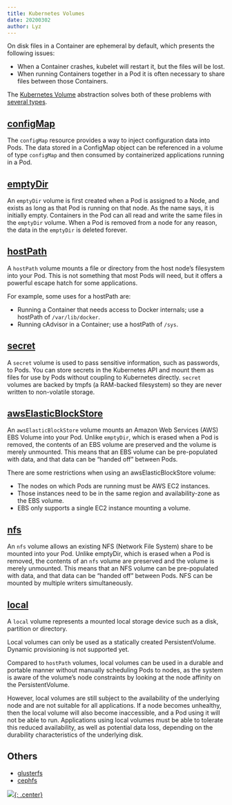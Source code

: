 ```yaml
---
title: Kubernetes Volumes
date: 20200302
author: Lyz
---
```


On disk files in a Container are ephemeral by default, which presents the
following issues:

* When a Container crashes, kubelet will restart it, but the files will be lost.
* When running Containers together in a Pod it is often necessary to share files
  between those Containers.

The [Kubernetes Volume](https://kubernetes.io/docs/concepts/storage/volumes/)
abstraction solves both of these problems with [several
types](https://kubernetes.io/docs/concepts/storage/volumes/#types-of-volumes).

## [configMap](https://kubernetes.io/docs/tasks/configure-pod-container/configure-pod-configmap/)

The `configMap` resource provides a way to inject configuration data into Pods.
The data stored in a ConfigMap object can be referenced in a volume of type
`configMap` and then consumed by containerized applications running in a Pod.

## [emptyDir](https://kubernetes.io/docs/concepts/storage/volumes/#emptydir)

An `emptyDir` volume is first created when a Pod is assigned to a Node, and exists
as long as that Pod is running on that node. As the name says, it is initially
empty. Containers in the Pod can all read and write the same files in the
`emptyDir` volume. When a Pod is removed from a node for any reason, the data in
the `emptyDir` is deleted forever.

## [hostPath](https://kubernetes.io/docs/concepts/storage/volumes/#hostpath)

A `hostPath` volume mounts a file or directory from the host node’s filesystem
into your Pod. This is not something that most Pods will need, but it offers
a powerful escape hatch for some applications.

For example, some uses for a hostPath are:

* Running a Container that needs access to Docker internals; use a hostPath of
  `/var/lib/docker`.
* Running cAdvisor in a Container; use a hostPath of `/sys`.

## [secret](https://kubernetes.io/docs/user-guide/secrets)

A `secret` volume is used to pass sensitive information, such as passwords, to
Pods. You can store secrets in the Kubernetes API and mount them as files for
use by Pods without coupling to Kubernetes directly. `secret` volumes are backed
by tmpfs (a RAM-backed filesystem) so they are never written to non-volatile
storage.

## [awsElasticBlockStore](https://kubernetes.io/docs/concepts/storage/volumes/#awselasticblockstore)

An `awsElasticBlockStore` volume mounts an Amazon Web Services (AWS) EBS Volume
into your Pod. Unlike `emptyDir`, which is erased when a Pod is removed, the
contents of an EBS volume are preserved and the volume is merely unmounted. This
means that an EBS volume can be pre-populated with data, and that data can be
“handed off” between Pods.

There are some restrictions when using an awsElasticBlockStore volume:

* The nodes on which Pods are running must be AWS EC2 instances.
* Those instances need to be in the same region and availability-zone as the EBS
  volume.
* EBS only supports a single EC2 instance mounting a volume.

## [nfs](https://kubernetes.io/docs/concepts/storage/volumes/#nfs)

An `nfs` volume allows an existing NFS (Network File System) share to be mounted
into your Pod. Unlike emptyDir, which is erased when a Pod is removed, the
contents of an `nfs` volume are preserved and the volume is merely unmounted. This
means that an NFS volume can be pre-populated with data, and that data can be
“handed off” between Pods. NFS can be mounted by multiple writers
simultaneously.

## [local](https://kubernetes.io/docs/concepts/storage/volumes/#local)

A `local` volume represents a mounted local storage device such as a disk,
partition or directory.

Local volumes can only be used as a statically created PersistentVolume. Dynamic
provisioning is not supported yet.

Compared to `hostPath` volumes, local volumes can be used in a durable and
portable manner without manually scheduling Pods to nodes, as the system is
aware of the volume’s node constraints by looking at the node affinity on the
PersistentVolume.

However, local volumes are still subject to the availability of the underlying
node and are not suitable for all applications. If a node becomes unhealthy,
then the local volume will also become inaccessible, and a Pod using it will not
be able to run. Applications using local volumes must be able to tolerate this
reduced availability, as well as potential data loss, depending on the
durability characteristics of the underlying disk.

## Others

* [glusterfs](https://kubernetes.io/docs/concepts/storage/volumes/#glusterfs)
* [cephfs](https://kubernetes.io/docs/concepts/storage/volumes/#cephfs)

[![](not-by-ai.svg){: .center}](https://notbyai.fyi)
